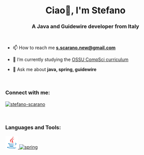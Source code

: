 <h1 align="center">Ciao👋, I'm Stefano</h1>
<h3 align="center">A Java and Guidewire developer from Italy</h3>
<br/>

- 📫 How to reach me **s.scarano.new@gmail.com**

- 📖 I’m currently studying the [OSSU CompSci curriculum](https://github.com/ossu/computer-science)

- 💬 Ask me about **java, spring, guidewire**

<br/>

<h3 align="left">Connect with me:</h3>
<p align="left">
<a href="https://linkedin.com/in/stefano-scarano" target="blank"><img align="center" src="https://raw.githubusercontent.com/rahuldkjain/github-profile-readme-generator/master/src/images/icons/Social/linked-in-alt.svg" alt="stefano-scarano" height="30" width="40" /></a>
</p>

<br/>

<h3 align="left">Languages and Tools:</h3>
<p align="left"> <a href="https://www.java.com" target="_blank" rel="noreferrer"> <img src="https://raw.githubusercontent.com/devicons/devicon/master/icons/java/java-original.svg" alt="java" width="40" height="40"/> </a> <a href="https://spring.io/" target="_blank" rel="noreferrer"> <img src="https://www.vectorlogo.zone/logos/springio/springio-icon.svg" alt="spring" width="40" height="40"/> </a> </p>
